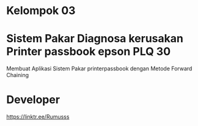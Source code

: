 # Kelompok 03

# Sistem Pakar Diagnosa kerusakan Printer passbook epson PLQ 30
Membuat Aplikasi Sistem Pakar printerpassbook dengan Metode Forward Chaining

# Developer
https://linktr.ee/Rumusss

